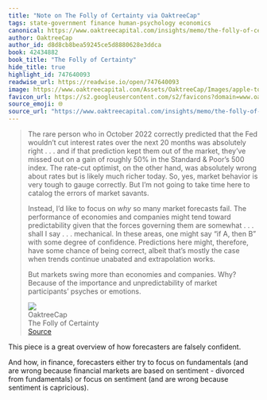 ```yaml
---
title: "Note on The Folly of Certainty via OaktreeCap"
tags: state-government finance human-psychology economics
canonical: https://www.oaktreecapital.com/insights/memo/the-folly-of-certainty
author: OaktreeCap
author_id: d8d8cb8bea59245ce5d8880628e3ddca
book: 42434882
book_title: "The Folly of Certainty"
hide_title: true
highlight_id: 747640093
readwise_url: https://readwise.io/open/747640093
image: https://www.oaktreecapital.com/Assets/OaktreeCap/Images/apple-touch-icon-oc.png
favicon_url: https://s2.googleusercontent.com/s2/favicons?domain=www.oaktreecapital.com
source_emoji: 🌐
source_url: "https://www.oaktreecapital.com/insights/memo/the-folly-of-certainty#:~:text=The%20rare%20person,psyches%20or%20emotions."
---
```


> The rare person who in October 2022 correctly predicted that the Fed wouldn’t cut interest rates over the next 20 months was absolutely right . . . and if that prediction kept them out of the market, they’ve missed out on a gain of roughly 50% in the Standard & Poor’s 500 index. The rate-cut optimist, on the other hand, was absolutely wrong about rates but is likely much richer today. So, yes, market behavior is very tough to gauge correctly. But I’m not going to take time here to catalog the errors of market savants.
> 
> Instead, I’d like to focus on *why* so many market forecasts fail. The performance of economies and companies might tend toward predictability given that the forces governing them are somewhat . . . shall I say . . . mechanical. In these areas, one might say “if A, then B” with some degree of confidence. Predictions here might, therefore, have some chance of being correct, albeit that’s mostly the case when trends continue unabated and extrapolation works.
> 
> But markets swing more than economies and companies. Why? Because of the importance and unpredictability of market participants’ psyches or emotions.
> <div class="quoteback-footer"><div class="quoteback-avatar"><img class="mini-favicon" src="https://s2.googleusercontent.com/s2/favicons?domain=www.oaktreecapital.com"></div><div class="quoteback-metadata"><div class="metadata-inner"><span style="display:none">FROM:</span><div aria-label="OaktreeCap" class="quoteback-author"> OaktreeCap</div><div aria-label="The Folly of Certainty" class="quoteback-title"> The Folly of Certainty</div></div></div><div class="quoteback-backlink"><a target="_blank" aria-label="go to the full text of this quotation" rel="noopener" href="https://www.oaktreecapital.com/insights/memo/the-folly-of-certainty#:~:text=The%20rare%20person,psyches%20or%20emotions." class="quoteback-arrow"> Source</a></div></div>

This piece is a great overview of how forecasters are falsely confident.

And how, in finance, forecasters either try to focus on fundamentals (and are wrong because financial markets are based on sentiment - divorced from fundamentals) or focus on sentiment (and are wrong because sentiment is capricious).